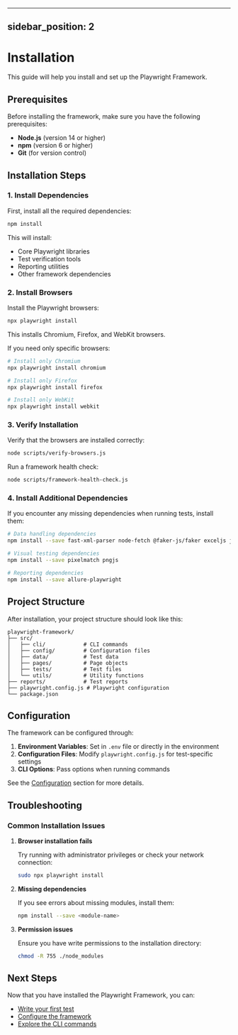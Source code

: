 <!-- Source: /Users/mzahirudeen/playwright-framework-dev/docs/docusaurus/docs/getting-started/installation.md -->

---
sidebar_position: 2
---

# Installation

This guide will help you install and set up the Playwright Framework.

## Prerequisites

Before installing the framework, make sure you have the following prerequisites:

- **Node.js** (version 14 or higher)
- **npm** (version 6 or higher)
- **Git** (for version control)

## Installation Steps

### 1. Install Dependencies

First, install all the required dependencies:

```bash
npm install
```

This will install:
- Core Playwright libraries
- Test verification tools
- Reporting utilities
- Other framework dependencies

### 2. Install Browsers

Install the Playwright browsers:

```bash
npx playwright install
```

This installs Chromium, Firefox, and WebKit browsers.

If you need only specific browsers:

```bash
# Install only Chromium
npx playwright install chromium

# Install only Firefox
npx playwright install firefox

# Install only WebKit
npx playwright install webkit
```

### 3. Verify Installation

Verify that the browsers are installed correctly:

```bash
node scripts/verify-browsers.js
```

Run a framework health check:

```bash
node scripts/framework-health-check.js
```

### 4. Install Additional Dependencies

If you encounter any missing dependencies when running tests, install them:

```bash
# Data handling dependencies
npm install --save fast-xml-parser node-fetch @faker-js/faker exceljs js-yaml

# Visual testing dependencies
npm install --save pixelmatch pngjs

# Reporting dependencies
npm install --save allure-playwright
```

## Project Structure

After installation, your project structure should look like this:

```
playwright-framework/
├── src/
│   ├── cli/            # CLI commands
│   ├── config/         # Configuration files
│   ├── data/           # Test data
│   ├── pages/          # Page objects
│   ├── tests/          # Test files
│   └── utils/          # Utility functions
├── reports/            # Test reports
├── playwright.config.js # Playwright configuration
└── package.json
```

## Configuration

The framework can be configured through:

1. **Environment Variables**: Set in `.env` file or directly in the environment
2. **Configuration Files**: Modify `playwright.config.js` for test-specific settings
3. **CLI Options**: Pass options when running commands

See the [Configuration](configuration) section for more details.

## Troubleshooting

### Common Installation Issues

1. **Browser installation fails**

   Try running with administrator privileges or check your network connection:
   ```bash
   sudo npx playwright install
   ```

2. **Missing dependencies**

   If you see errors about missing modules, install them:
   ```bash
   npm install --save <module-name>
   ```

3. **Permission issues**

   Ensure you have write permissions to the installation directory:
   ```bash
   chmod -R 755 ./node_modules
   ```

## Next Steps

Now that you have installed the Playwright Framework, you can:

- [Write your first test](quick-start)
- [Configure the framework](configuration)
- [Explore the CLI commands](../api/cli)